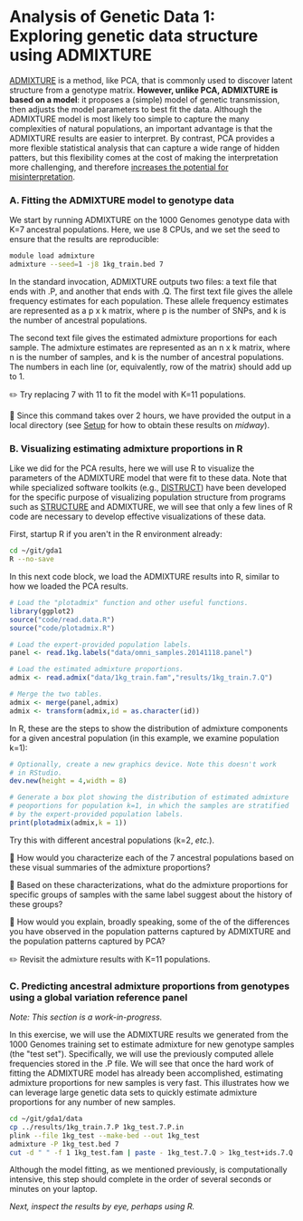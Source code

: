 # Analysis of Genetic Data 1:<br>Exploring genetic data structure using ADMIXTURE

[ADMIXTURE](https://www.genetics.ucla.edu/software/admixture) is a
method, like PCA, that is commonly used to discover latent structure
from a genotype matrix. **However, unlike PCA, ADMIXTURE is based on a
model**: it proposes a (simple) model of genetic transmission, then
adjusts the model parameters to best fit the data. Although the
ADMIXTURE model is most likely too simple to capture the many
complexities of natural populations, an important advantage is that
the ADMIXTURE results are easier to interpret. By contrast, PCA
provides a more flexible statistical analysis that can capture a wide
range of hidden patters, but this flexibility comes at the cost of
making the interpretation more challenging, and therefore
[increases the potential for misinterpretation](http://dx.doi.org/10.1038/ng.139).

### A. Fitting the ADMIXTURE model to genotype data

We start by running ADMIXTURE on the 1000 Genomes genotype data with
K=7 ancestral populations. Here, we use 8 CPUs, and we set the seed to
ensure that the results are reproducible:

```bash
module load admixture
admixture --seed=1 -j8 1kg_train.bed 7
```

In the standard invocation, ADMIXTURE outputs two files: a text file
that ends with .P, and another that ends with .Q. The first text file
gives the allele frequency estimates for each population. These allele
frequency estimates are represented as a p x k matrix, where p is the
number of SNPs, and k is the number of ancestral populations.

The second text file gives the estimated admixture proportions for
each sample. The admixture estimates are represented as an n x k
matrix, where n is the number of samples, and k is the number of
ancestral populations. The numbers in each line (or, equivalently, row
of the matrix) should add up to 1.

:pencil2: Try replacing 7 with 11 to fit the model with K=11 populations.

:pushpin: Since this command takes over 2 hours, we have provided the
output in a local directory (see [Setup](setup.md) for how to obtain
these results on *midway*).

### B. Visualizing estimating admixture proportions in R

Like we did for the PCA results, here we will use R to visualize the
parameters of the ADMIXTURE model that were fit to these data. Note
that while specialized software toolkits (e.g.,
[DISTRUCT](http://web.stanford.edu/group/rosenberglab/index.html))
have been developed for the specific purpose of visualizing population
structure from programs such as
[STRUCTURE](http://pritchardlab.stanford.edu/structure.html) and
ADMIXTURE, we will see that only a few lines of R code are necessary
to develop effective visualizations of these data.

First, startup R if you aren't in the R environment already:

```bash
cd ~/git/gda1
R --no-save
```

In this next code block, we load the ADMIXTURE results into R, similar
to how we loaded the PCA results.

```R
# Load the "plotadmix" function and other useful functions.
library(ggplot2)
source("code/read.data.R")
source("code/plotadmix.R")

# Load the expert-provided population labels.
panel <- read.1kg.labels("data/omni_samples.20141118.panel")

# Load the estimated admixture proportions.
admix <- read.admix("data/1kg_train.fam","results/1kg_train.7.Q")

# Merge the two tables.
admix <- merge(panel,admix)
admix <- transform(admix,id = as.character(id))
```

In R, these are the steps to show the distribution of admixture
components for a given ancestral population (in this example, we
examine population k=1):

```R
# Optionally, create a new graphics device. Note this doesn't work
# in RStudio.
dev.new(height = 4,width = 8)

# Generate a box plot showing the distribution of estimated admixture
# peoportions for population k=1, in which the samples are stratified
# by the expert-provided population labels.
print(plotadmix(admix,k = 1))
```

Try this with different ancestral populations (k=2, *etc.*).

:ledger: How would you characterize each of the 7 ancestral
populations based on these visual summaries of the admixture
proportions?

:ledger: Based on these characterizations, what do the admixture
proportions for specific groups of samples with the same label suggest
about the history of these groups?

:orange_book: How would you explain, broadly speaking, some of the of
the differences you have observed in the population patterns captured
by ADMIXTURE and the population patterns captured by PCA?

:pencil2: Revisit the admixture results with K=11 populations.

### C. Predicting ancestral admixture proportions from genotypes using a global variation reference panel

*Note: This section is a work-in-progress.*

In this exercise, we will use the ADMIXTURE results we generated from
the 1000 Genomes training set to estimate admixture for new genotype
samples (the "test set"). Specifically, we will use the previously
computed allele frequencies stored in the .P file. We will see that
once the hard work of fitting the ADMIXTURE model has already been
accomplished, estimating admixture proportions for new samples is very
fast. This illustrates how we can leverage large genetic data sets to
quickly estimate admixture proportions for any number of new samples.

```bash
cd ~/git/gda1/data
cp ../results/1kg_train.7.P 1kg_test.7.P.in
plink --file 1kg_test --make-bed --out 1kg_test
admixture -P 1kg_test.bed 7
cut -d " " -f 1 1kg_test.fam | paste - 1kg_test.7.Q > 1kg_test+ids.7.Q
```

Although the model fitting, as we mentioned previously, is
computationally intensive, this step should complete in the order of
several seconds or minutes on your laptop.

*Next, inspect the results by eye, perhaps using R.*
